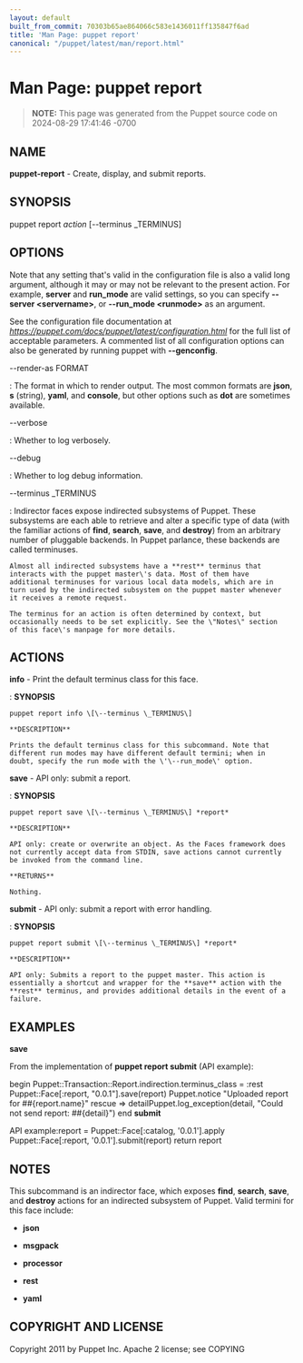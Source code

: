 ```yaml
---
layout: default
built_from_commit: 70303b65ae864066c583e1436011ff135847f6ad
title: 'Man Page: puppet report'
canonical: "/puppet/latest/man/report.html"
---
```


# Man Page: puppet report

> **NOTE:** This page was generated from the Puppet source code on 2024-08-29 17:41:46 -0700

## NAME
**puppet-report** - Create, display, and submit reports.

## SYNOPSIS
puppet report *action* \[\--terminus \_TERMINUS\]

## OPTIONS
Note that any setting that\'s valid in the configuration file is also a
valid long argument, although it may or may not be relevant to the
present action. For example, **server** and **run_mode** are valid
settings, so you can specify **\--server \<servername\>**, or
**\--run_mode \<runmode\>** as an argument.

See the configuration file documentation at
*https://puppet.com/docs/puppet/latest/configuration.html* for the full
list of acceptable parameters. A commented list of all configuration
options can also be generated by running puppet with **\--genconfig**.

\--render-as FORMAT

:   The format in which to render output. The most common formats are
    **json**, **s** (string), **yaml**, and **console**, but other
    options such as **dot** are sometimes available.

\--verbose

:   Whether to log verbosely.

\--debug

:   Whether to log debug information.

\--terminus \_TERMINUS

:   Indirector faces expose indirected subsystems of Puppet. These
    subsystems are each able to retrieve and alter a specific type of
    data (with the familiar actions of **find**, **search**, **save**,
    and **destroy**) from an arbitrary number of pluggable backends. In
    Puppet parlance, these backends are called terminuses.

    Almost all indirected subsystems have a **rest** terminus that
    interacts with the puppet master\'s data. Most of them have
    additional terminuses for various local data models, which are in
    turn used by the indirected subsystem on the puppet master whenever
    it receives a remote request.

    The terminus for an action is often determined by context, but
    occasionally needs to be set explicitly. See the \"Notes\" section
    of this face\'s manpage for more details.

## ACTIONS
**info** - Print the default terminus class for this face.

:   **SYNOPSIS**

    puppet report info \[\--terminus \_TERMINUS\]

    **DESCRIPTION**

    Prints the default terminus class for this subcommand. Note that
    different run modes may have different default termini; when in
    doubt, specify the run mode with the \'\--run_mode\' option.

**save** - API only: submit a report.

:   **SYNOPSIS**

    puppet report save \[\--terminus \_TERMINUS\] *report*

    **DESCRIPTION**

    API only: create or overwrite an object. As the Faces framework does
    not currently accept data from STDIN, save actions cannot currently
    be invoked from the command line.

    **RETURNS**

    Nothing.

**submit** - API only: submit a report with error handling.

:   **SYNOPSIS**

    puppet report submit \[\--terminus \_TERMINUS\] *report*

    **DESCRIPTION**

    API only: Submits a report to the puppet master. This action is
    essentially a shortcut and wrapper for the **save** action with the
    **rest** terminus, and provides additional details in the event of a
    failure.

## EXAMPLES
**save**

From the implementation of **puppet report submit** (API example):

begin Puppet::Transaction::Report.indirection.terminus_class = :rest
Puppet::Face\[:report, \"0.0.1\"\].save(report) Puppet.notice \"Uploaded
report for ##{report.name}\" rescue =\> detailPuppet.log_exception(detail, \"Could not send report: ##{detail}\") end
**submit**

API example:report = Puppet::Face\[:catalog, \'0.0.1\'\].apply
Puppet::Face\[:report, \'0.0.1\'\].submit(report) return report

## NOTES
This subcommand is an indirector face, which exposes **find**,
**search**, **save**, and **destroy** actions for an indirected
subsystem of Puppet. Valid termini for this face include:

-   **json**

-   **msgpack**

-   **processor**

-   **rest**

-   **yaml**

## COPYRIGHT AND LICENSE
Copyright 2011 by Puppet Inc. Apache 2 license; see COPYING
